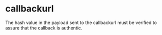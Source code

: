 # callbackurl

<include from="Snippets-PaymentAPI.md" element-id="snippet-header"></include>

The hash value in the payload sent to the callbackurl must be verified to assure that the callback is authentic.
